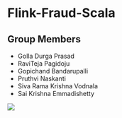 # Flink-Fraud-Scala

## Group Members
 - Golla Durga Prasad
 - RaviTeja Pagidoju
 - Gopichand Bandarupalli
 - Pruthvi Naskanti
 - Siva Rama Krishna Vodnala
 - Sai Krishna Emmadishetty
 
 ![](https://github.com/chanduhvg/Flink-Fraud-Scala/blob/main/WhatsApp%20Image%202021-02-12%20at%201.39.47%20PM.jpeg?raw=true)
 
 
 

 
 
